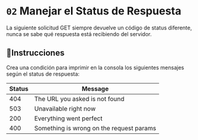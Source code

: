 # `02` Manejar el Status de Respuesta

La siguiente solicitud GET siempre devuelve un código de status diferente, nunca se sabe qué respuesta está recibiendo del servidor.

## 📝Instrucciones

Crea una condición para imprimir en la consola los siguientes mensajes según el status de respuesta:

| Status    | Message   |
| -----     | -----     |
| 404       | The URL you asked is not found |
| 503       | Unavailable right now |
| 200       | Everything went perfect |
| 400       | Something is wrong on the request params |